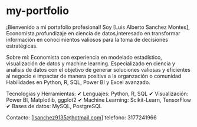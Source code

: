 # my-portfolio

¡Bienvenido a mi portafolio profesional! Soy [Luis Alberto Sanchez Montes], Economista,profundizaje en ciencia de datos,interesado en transformar información en conocimientos valiosos para la toma de decisiones estratégicas.

 Sobre mí: 
 Economista con experiencia en modelado estadístico, visualización de datos y machine learning.
 Especializado en ciencia y analisis de datos con el objetivo de generar soluciones valiosas y eficientes al negocio e impactar de manera positiva a la organzación o       comunidad
 Habilidades en Python, R, SQL, Power BI y Excel avanzado.
 
 Tecnologías y Herramientas:
✔ Lenguajes: Python, R, SQL
✔ Visualización: Power BI, Matplotlib, ggplot2
✔ Machine Learning: Scikit-Learn, TensorFlow
✔ Bases de datos: MySQL, PostgreSQL

 Contacto:
 [lsanchez9135@hotmail.com]
 telefono: 3177241966
